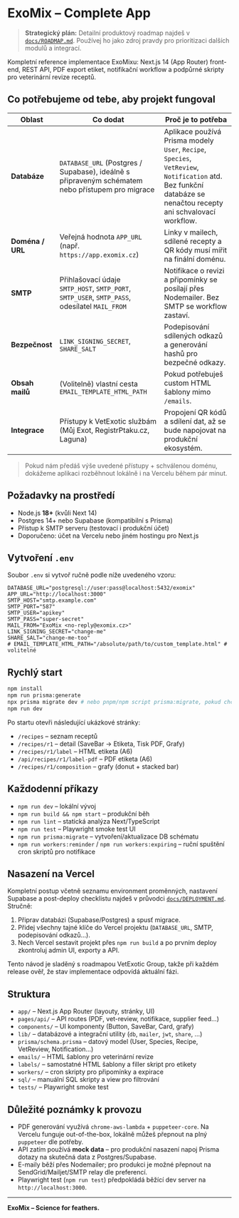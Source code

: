 # ExoMix – Complete App

> **Strategický plán:** Detailní produktový roadmap najdeš v [`docs/ROADMAP.md`](./docs/ROADMAP.md). Používej ho jako zdroj pravdy pro prioritizaci dalších modulů a integrací.

Kompletní reference implementace ExoMixu: Next.js 14 (App Router) front-end, REST API, PDF export etiket, notifikační workflow a podpůrné skripty pro veterinární revize receptů.

## Co potřebujeme od tebe, aby projekt fungoval

| Oblast | Co dodat | Proč je to potřeba |
| --- | --- | --- |
| **Databáze** | `DATABASE_URL` (Postgres / Supabase), ideálně s připraveným schématem nebo přístupem pro migrace | Aplikace používá Prisma modely `User`, `Recipe`, `Species`, `VetReview`, `Notification` atd. Bez funkční databáze se nenačtou recepty ani schvalovací workflow. |
| **Doména / URL** | Veřejná hodnota `APP_URL` (např. `https://app.exomix.cz`) | Linky v mailech, sdílené recepty a QR kódy musí mířit na finální doménu. |
| **SMTP** | Přihlašovací údaje `SMTP_HOST`, `SMTP_PORT`, `SMTP_USER`, `SMTP_PASS`, odesílatel `MAIL_FROM` | Notifikace o revizi a připomínky se posílají přes Nodemailer. Bez SMTP se workflow zastaví. |
| **Bezpečnost** | `LINK_SIGNING_SECRET`, `SHARE_SALT` | Podepisování sdílených odkazů a generování hashů pro bezpečné odkazy. |
| **Obsah mailů** | (Volitelně) vlastní cesta `EMAIL_TEMPLATE_HTML_PATH` | Pokud potřebuješ custom HTML šablony mimo `/emails`. |
| **Integrace** | Přístupy k VetExotic službám (Můj Exot, RegistrPtaku.cz, Laguna) | Propojení QR kódů a sdílení dat, až se bude napojovat na produkční ekosystém. |

> Pokud nám předáš výše uvedené přístupy + schválenou doménu, dokážeme aplikaci rozběhnout lokálně i na Vercelu během pár minut.

## Požadavky na prostředí

- Node.js **18+** (kvůli Next 14)
- Postgres 14+ nebo Supabase (kompatibilní s Prisma)
- Přístup k SMTP serveru (testovací i produkční účet)
- Doporučeno: účet na Vercelu nebo jiném hostingu pro Next.js

## Vytvoření `.env`

Soubor `.env` si vytvoř ručně podle níže uvedeného vzoru:

```env
DATABASE_URL="postgresql://user:pass@localhost:5432/exomix"
APP_URL="http://localhost:3000"
SMTP_HOST="smtp.example.com"
SMTP_PORT="587"
SMTP_USER="apikey"
SMTP_PASS="super-secret"
MAIL_FROM="ExoMix <no-reply@exomix.cz>"
LINK_SIGNING_SECRET="change-me"
SHARE_SALT="change-me-too"
# EMAIL_TEMPLATE_HTML_PATH="/absolute/path/to/custom_template.html" # volitelné
```

## Rychlý start

```bash
npm install
npm run prisma:generate
npx prisma migrate dev # nebo pnpm/npm script prisma:migrate, pokud chceš vytvořit DB schéma
npm run dev
```

Po startu otevři následující ukázkové stránky:

- `/recipes` – seznam receptů
- `/recipes/r1` – detail (SaveBar → Etiketa, Tisk PDF, Grafy)
- `/recipes/r1/label` – HTML etiketa (A6)
- `/api/recipes/r1/label-pdf` – PDF etiketa (A6)
- `/recipes/r1/composition` – grafy (donut + stacked bar)

## Každodenní příkazy

- `npm run dev` – lokální vývoj
- `npm run build && npm start` – produkční běh
- `npm run lint` – statická analýza Next/TypeScript
- `npm run test` – Playwright smoke test UI
- `npm run prisma:migrate` – vytvoření/aktualizace DB schématu
- `npm run workers:reminder` / `npm run workers:expiring` – ruční spuštění cron skriptů pro notifikace

## Nasazení na Vercel

Kompletní postup včetně seznamu environment proměnných, nastavení Supabase a post-deploy checklistu najdeš v průvodci
[`docs/DEPLOYMENT.md`](./docs/DEPLOYMENT.md). Stručně:

1. Připrav databázi (Supabase/Postgres) a spusť migrace.
2. Přidej všechny tajné klíče do Vercel projektu (`DATABASE_URL`, SMTP, podepisování odkazů...).
3. Nech Vercel sestavit projekt přes `npm run build` a po prvním deploy zkontroluj admin UI, exporty a API.

Tento návod je sladěný s roadmapou VetExotic Group, takže při každém release ověř, že stav implementace odpovídá aktuální fázi.

## Struktura

- `app/` – Next.js App Router (layouty, stránky, UI)
- `pages/api/` – API routes (PDF, vet-review, notifikace, supplier feed...)
- `components/` – UI komponenty (Button, SaveBar, Card, grafy)
- `lib/` – databázové a integrační utility (`db`, `mailer`, `jwt`, `share`, …)
- `prisma/schema.prisma` – datový model (User, Species, Recipe, VetReview, Notification…)
- `emails/` – HTML šablony pro veterinární revize
- `labels/` – samostatné HTML šablony a filler skript pro etikety
- `workers/` – cron skripty pro připomínky a expirace
- `sql/` – manuální SQL skripty a view pro filtrování
- `tests/` – Playwright smoke test

## Důležité poznámky k provozu

- PDF generování využívá `chrome-aws-lambda` + `puppeteer-core`. Na Vercelu funguje out-of-the-box, lokálně můžeš přepnout na plný `puppeteer` dle potřeby.
- API zatím používá **mock data** – pro produkční nasazení napoj Prisma dotazy na skutečná data z Postgres/Supabase.
- E-maily běží přes Nodemailer; pro produkci je možné přepnout na SendGrid/Mailjet/SMTP relay dle preferencí.
- Playwright test (`npm run test`) předpokládá běžící dev server na `http://localhost:3000`.

---

**ExoMix – Science for feathers.**
